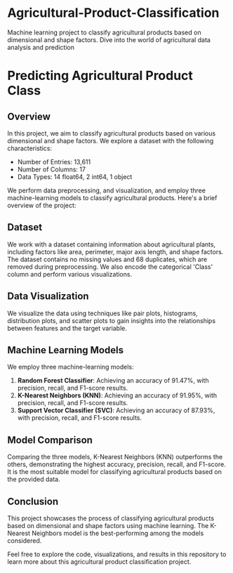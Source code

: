 # Agricultural-Product-Classification
Machine learning project to classify agricultural products based on dimensional and shape factors. Dive into the world of agricultural data analysis and prediction

# Predicting Agricultural Product Class




## Overview
In this project, we aim to classify agricultural products based on various dimensional and shape factors. We explore a dataset with the following characteristics:

- Number of Entries: 13,611
- Number of Columns: 17
- Data Types: 14 float64, 2 int64, 1 object

We perform data preprocessing, and visualization, and employ three machine-learning models to classify agricultural products. Here's a brief overview of the project:

## Dataset
We work with a dataset containing information about agricultural plants, including factors like area, perimeter, major axis length, and shape factors. The dataset contains no missing values and 68 duplicates, which are removed during preprocessing. We also encode the categorical 'Class' column and perform various visualizations.

## Data Visualization
We visualize the data using techniques like pair plots, histograms, distribution plots, and scatter plots to gain insights into the relationships between features and the target variable.

## Machine Learning Models
We employ three machine-learning models:

1. **Random Forest Classifier**: Achieving an accuracy of 91.47%, with precision, recall, and F1-score results.
2. **K-Nearest Neighbors (KNN)**: Achieving an accuracy of 91.95%, with precision, recall, and F1-score results.
3. **Support Vector Classifier (SVC)**: Achieving an accuracy of 87.93%, with precision, recall, and F1-score results.

## Model Comparison
Comparing the three models, K-Nearest Neighbors (KNN) outperforms the others, demonstrating the highest accuracy, precision, recall, and F1-score. It is the most suitable model for classifying agricultural products based on the provided data.

## Conclusion
This project showcases the process of classifying agricultural products based on dimensional and shape factors using machine learning. The K-Nearest Neighbors model is the best-performing among the models considered.

Feel free to explore the code, visualizations, and results in this repository to learn more about this agricultural product classification project.

